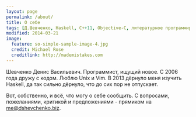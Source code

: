 ```yaml
---
layout: page
permalink: /about/
title: О себе
tags: [Д.Шевченко, Haskell, C++11, Objective-C, литературное программирование, совфтверный бизнес.]
modified: 2014-03-21
image:
  feature: so-simple-sample-image-4.jpg
  credit: Michael Rose
  creditlink: http://mademistakes.com
---
```


Шевченко Денис Васильевич. Программист, ищущий новое. С 2006 года дружу с кодом. Люблю Unix и Vim. В 2013 дёрнуло меня изучить Haskell, да так сильно дёрнуло, что до сих пор не отпускает.

Вот, собственно, и всё, что могу о себе сообщить. С вопросами, пожеланиями, критикой и предложениями - прямиком на me@dshevchenko.biz.

